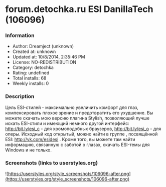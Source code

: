 # forum.detochka.ru ESI DanillaTech (106096)

### Information
- Author: Dreamject (unknown)
- Created at: unknown
- Updated at: 10/8/2014, 2:35:46 PM
- License: NO-REDISTRIBUTION
- Category: detochka
- Rating: undefined
- Total installs: 68
- Weekly installs: 0


### Description
Цель ESI-стилей - максимально увеличить комфорт для глаз, компенсировать плохое зрение и предотвратить его ухудшение. 
Вы можете скачать мою версию плагина Stylish, позволяющий лучше искать ESI-стили и имеющий немного другой интерфейс: http://bit.ly/esi_c - для хромоподобных браузеров, http://bit.ly/esi_o - для оперы. Исходный код открытый, можно найти в группе , посвящённой ESI: http://vk.com/esidesi . 
Кроме того, вы можете там найти информацию, связанную с заботой о глазах, скачать ESI-темы для Windows и не только.


### Screenshots (links to userstyles.org)
![https://userstyles.org/style_screenshots/106096-after.png](https://userstyles.org/style_screenshots/106096-after.png)


